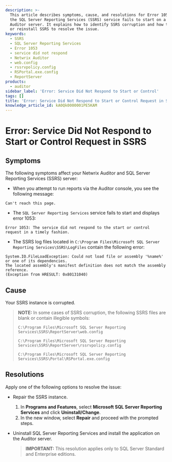 ```yaml
---
description: >-
  This article describes symptoms, cause, and resolutions for Error 1053 when
  the SQL Server Reporting Services (SSRS) service fails to start on a Netwrix
  Auditor server. It explains how to identify SSRS corruption and how to repair
  or reinstall SSRS to resolve the issue.
keywords:
  - SSRS
  - SQL Server Reporting Services
  - Error 1053
  - service did not respond
  - Netwrix Auditor
  - web.config
  - rssrvpolicy.config
  - RSPortal.exe.config
  - ReportServer
products:
  - auditor
sidebar_label: 'Error: Service Did Not Respond to Start or Control'
tags: []
title: 'Error: Service Did Not Respond to Start or Control Request in SSRS'
knowledge_article_id: kA0Qk0000001PE5KAM
---
```


# Error: Service Did Not Respond to Start or Control Request in SSRS

## Symptoms

The following symptoms affect your Netwrix Auditor and SQL Server Reporting Services (SSRS) server:

- When you attempt to run reports via the Auditor console, you see the following message:

```text
Can't reach this page.
```

- The `SQL Server Reporting Services` service fails to start and displays error 1053:

```text
Error 1053: The service did not respond to the start or control request in a timely fashion.
```

- The SSRS log files located in `C:\Program Files\Microsoft SQL Server Reporting Services\SSRS\LogFiles` contain the following error:

```text
System.IO.FileLoadException: Could not load file or assembly '%name%' or one of its dependencies. 
The located assembly's manifest definition does not match the assembly reference. 
(Exception from HRESULT: 0x80131040)
```

## Cause

Your SSRS instance is corrupted.

> **NOTE:** In some cases of SSRS corruption, the following SSRS files are blank or contain illegible symbols:
>
> ```text
> C:\Program Files\Microsoft SQL Server Reporting Services\SSRS\ReportServer\web.config
> ```
>
> ```text
> C:\Program Files\Microsoft SQL Server Reporting Services\SSRS\ReportServer\rssrvpolicy.config
> ```
>
> ```text
> C:\Program Files\Microsoft SQL Server Reporting Services\SSRS\Portal\RSPortal.exe.config
> ```

## Resolutions

Apply one of the following options to resolve the issue:

- Repair the SSRS instance.

  1. In **Programs and Features**, select **Microsoft SQL Server Reporting Services** and click **Uninstall/Change**.
  2. In the new window, select **Repair** and proceed with the prompted steps.

- Uninstall SQL Server Reporting Services and install the application on the Auditor server.

  > **IMPORTANT:** This resolution applies only to SQL Server Standard and Enterprise editions.
